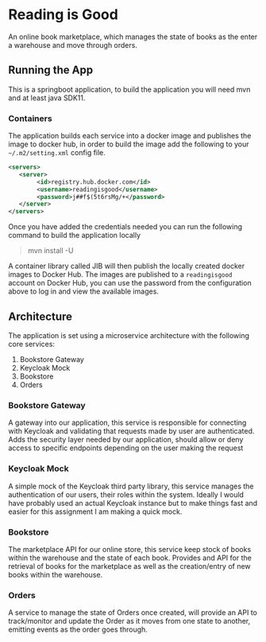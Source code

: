# Reading is Good

An online book marketplace, which manages the state of books as the enter a warehouse and 
move through orders. 

## Running the App

This is a springboot application, to build the application you will need mvn and at least java SDK11.

### Containers

The application builds each service into a docker image and publishes the image to docker hub, in order 
to build the image add the following to your `~/.m2/setting.xml` config file.

```xml
<servers>
   <server>
        <id>registry.hub.docker.com</id>
        <username>readingisgood</username>
        <password>j##f$(5t6rsMg/+</password>
   </server>
</servers>
```

Once you have added the credentials needed you can run the following command to build the application locally

> mvn install -U

A container library called JIB will then publish the locally created docker images to Docker Hub. The images 
are published to a `readingisgood` account on Docker Hub, you can use the password from the configuration above to log in
and view the available images. 

## Architecture

The application is set using a microservice architecture with the following core services:

1. Bookstore Gateway
2. Keycloak Mock
3. Bookstore 
4. Orders 

### Bookstore Gateway 

A gateway into our application, this service is responsible for connecting with Keycloak and validating that 
requests made by user are authenticated. Adds the security layer needed by our application, should allow or 
deny access to specific endpoints depending on the user making the request

### Keycloak Mock 

A simple mock of the Keycloak third party library, this service manages the authentication of our users, their 
roles within the system. Ideally I would have probably used an actual Keycloak instance but to make things fast and 
easier for this assignment I am making a quick mock. 

### Bookstore 

The marketplace API for our online store, this service keep stock of books within the warehouse and the state of each 
book. Provides and API for the retrieval of books for the marketplace as well as the creation/entry of 
new books within the warehouse. 

### Orders 

A service to manage the state of Orders once created, will provide an API to track/monitor and update the Order as it moves 
from one state to another, emitting events as the order goes through.

